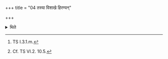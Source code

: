 +++
title = "04 तस्या विशाखे हिरण्यन्"

+++

<details><summary>थिते</summary>

4. Having placed a piece of gold upon its fork-shaped top, with ghr̥tena dyāvāpr̥thivī ā pr̥ṇethāṁ[^1] pouring ghee upon that piece of gold, he makes that ghee flow down upto the bottom of the Audumbarī (-post).[^2]  

[^1]: TS I.3.1.m.  

[^2]: Cf. TS VI.2. 10.5.  
</details>
